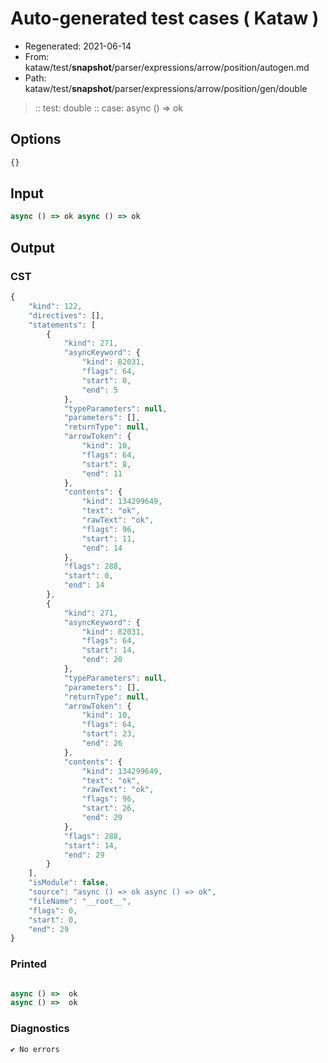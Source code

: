 # Auto-generated test cases ( Kataw )
- Regenerated: 2021-06-14
- From: kataw/test/__snapshot__/parser/expressions/arrow/position/autogen.md
- Path: kataw/test/__snapshot__/parser/expressions/arrow/position/gen/double
> :: test: double
> :: case: async () => ok
## Options

`````js
{}
`````
## Input

`````js
async () => ok async () => ok
`````
## Output

### CST

```javascript
{
    "kind": 122,
    "directives": [],
    "statements": [
        {
            "kind": 271,
            "asyncKeyword": {
                "kind": 82031,
                "flags": 64,
                "start": 0,
                "end": 5
            },
            "typeParameters": null,
            "parameters": [],
            "returnType": null,
            "arrowToken": {
                "kind": 10,
                "flags": 64,
                "start": 8,
                "end": 11
            },
            "contents": {
                "kind": 134299649,
                "text": "ok",
                "rawText": "ok",
                "flags": 96,
                "start": 11,
                "end": 14
            },
            "flags": 288,
            "start": 0,
            "end": 14
        },
        {
            "kind": 271,
            "asyncKeyword": {
                "kind": 82031,
                "flags": 64,
                "start": 14,
                "end": 20
            },
            "typeParameters": null,
            "parameters": [],
            "returnType": null,
            "arrowToken": {
                "kind": 10,
                "flags": 64,
                "start": 23,
                "end": 26
            },
            "contents": {
                "kind": 134299649,
                "text": "ok",
                "rawText": "ok",
                "flags": 96,
                "start": 26,
                "end": 29
            },
            "flags": 288,
            "start": 14,
            "end": 29
        }
    ],
    "isModule": false,
    "source": "async () => ok async () => ok",
    "fileName": "__root__",
    "flags": 0,
    "start": 0,
    "end": 29
}
```

### Printed

```javascript

async () =>  ok
async () =>  ok
```

### Diagnostics

```javascript
✔ No errors
```

